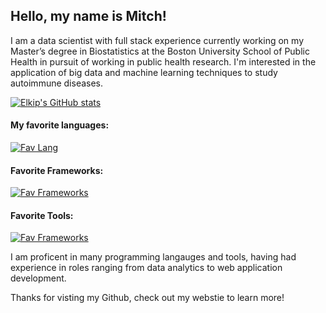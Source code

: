 ## Hello, my name is Mitch!

I am a data scientist with full stack experience currently working on my Master’s degree in Biostatistics 
at the Boston University School of Public Health in pursuit of working in public health research.
I'm interested in the application of big data and machine learning techniques to study autoimmune diseases.

[![Elkip's GitHub stats](https://github-readme-stats-c7luxzuis-elkip.vercel.app/api/top-langs/?username=Elkip&layout=compact)](https://github.com/anuraghazra/github-readme-stats)

#### My favorite languages:
[![Fav Lang](https://skillicons.dev/icons?i=python,r,kotlin,java)](https://skillicons.dev)

#### Favorite Frameworks:
[![Fav Frameworks](https://skillicons.dev/icons?i=django,spring,angular,d3)](https://skillicons.dev)

#### Favorite Tools:
[![Fav Frameworks](https://skillicons.dev/icons?i=linux,vim,github,idea)](https://skillicons.dev)

I am proficent in many programming langauges and tools, having had experience in roles ranging from data analytics to web application development. 

Thanks for visting my Github, check out my webstie to learn more!
